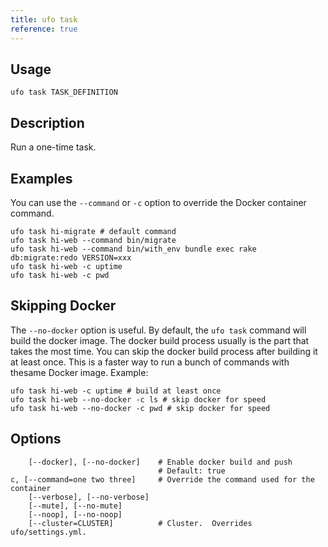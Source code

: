 ```yaml
---
title: ufo task
reference: true
---
```


## Usage

    ufo task TASK_DEFINITION

## Description

Run a one-time task.

## Examples

You can use the `--command` or `-c` option to override the Docker container command.

    ufo task hi-migrate # default command
    ufo task hi-web --command bin/migrate
    ufo task hi-web --command bin/with_env bundle exec rake db:migrate:redo VERSION=xxx
    ufo task hi-web -c uptime
    ufo task hi-web -c pwd

## Skipping Docker

The `--no-docker` option is useful. By default, the `ufo task` command will build the docker image.  The docker build process usually is the part that takes the most time. You can skip the docker build process after building it at least once.  This is a faster way to run a bunch of commands with thesame Docker image. Example:

    ufo task hi-web -c uptime # build at least once
    ufo task hi-web --no-docker -c ls # skip docker for speed
    ufo task hi-web --no-docker -c pwd # skip docker for speed


## Options

```
    [--docker], [--no-docker]    # Enable docker build and push
                                 # Default: true
c, [--command=one two three]     # Override the command used for the container
    [--verbose], [--no-verbose]
    [--mute], [--no-mute]
    [--noop], [--no-noop]
    [--cluster=CLUSTER]          # Cluster.  Overrides ufo/settings.yml.
```


